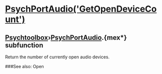 # [PsychPortAudio('GetOpenDeviceCount')](PsychPortAudio-GetOpenDeviceCount) 
## [Psychtoolbox](Pyschtoolbox)&#8250;[PsychPortAudio](PsychPortAudio).{mex*} subfunction


Return the number of currently open audio devices.  
  


###See also:
Open 
